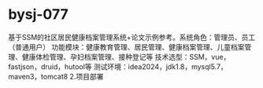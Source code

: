 # bysj-077
基于SSM的社区居民健康档案管理系统+论文示例参考。系统角色：管理员、员工（普通用户） 功能模块：健康教育管理、居民管理、健康档案管理、儿童档案管理、健康体检管理、孕妇档案管理、接种登记等 技术选型：SSM，vue，fastjson，druid，hutool等 测试环境：idea2024，jdk1.8，mysql5.7，maven3，tomcat8 2.项目部署
